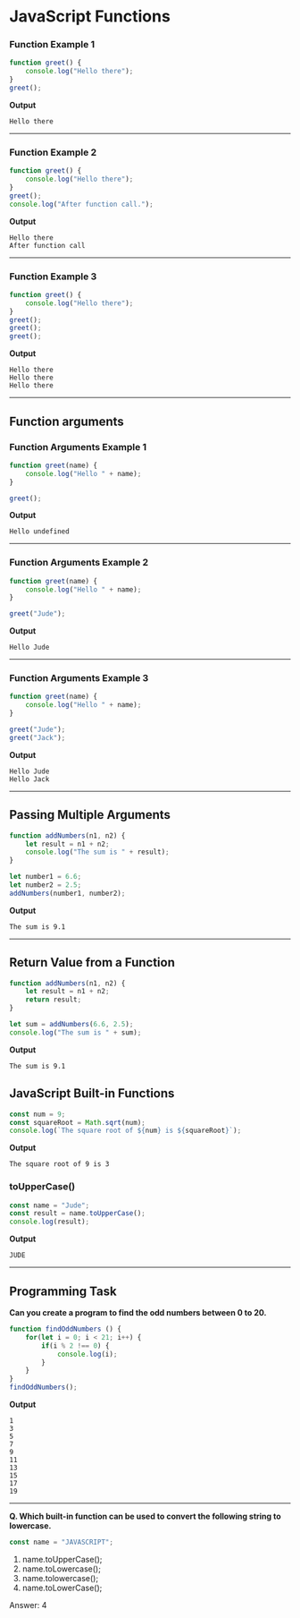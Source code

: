 # JavaScript Functions
### Function Example 1

```js
function greet() {
    console.log("Hello there");
}
greet();
```
**Output**
```
Hello there
```
***
### Function Example 2
```js
function greet() {
    console.log("Hello there");
}
greet();
console.log("After function call.");
```
**Output**
```
Hello there
After function call
```
***
### Function Example 3
```js
function greet() {
    console.log("Hello there");
}
greet();
greet();
greet();
```
**Output**
```
Hello there
Hello there
Hello there
```
***
## Function arguments
### Function Arguments Example 1
```js
function greet(name) {
    console.log("Hello " + name);
}

greet();
```
**Output**
```
Hello undefined
```
***
### Function Arguments Example 2
```js
function greet(name) {
    console.log("Hello " + name);
}

greet("Jude");
```
**Output**
```
Hello Jude
```
***
### Function Arguments Example 3
```js
function greet(name) {
    console.log("Hello " + name);
}

greet("Jude");
greet("Jack");
```
**Output**
```
Hello Jude
Hello Jack
```
***
## Passing Multiple Arguments
```js
function addNumbers(n1, n2) {
    let result = n1 + n2;
    console.log("The sum is " + result);
}

let number1 = 6.6;
let number2 = 2.5;
addNumbers(number1, number2);
```
**Output**
```
The sum is 9.1
```
***
## Return Value from a Function
```js
function addNumbers(n1, n2) {
    let result = n1 + n2;
    return result;
}

let sum = addNumbers(6.6, 2.5);
console.log("The sum is " + sum);
```
**Output**
```
The sum is 9.1
```
## JavaScript Built-in Functions
```js
const num = 9;
const squareRoot = Math.sqrt(num);
console.log(`The square root of ${num} is ${squareRoot}`);
```
**Output**
```
The square root of 9 is 3
```
### toUpperCase()
```js
const name = "Jude";
const result = name.toUpperCase();
console.log(result);
```
**Output**
```
JUDE
```
***
## Programming Task
**Can you create a program to find the odd numbers between 0 to 20.**
```js
function findOddNumbers () {
    for(let i = 0; i < 21; i++) {
        if(i % 2 !== 0) {
            console.log(i);
        }
    }
}
findOddNumbers();
```
**Output**
```
1
3
5
7
9
11
13
15
17
19
```
***
**Q. Which built-in function can be used to convert the following string to lowercase.**
```js
const name = "JAVASCRIPT";
```
1. name.toUpperCase();
2. name.toLowercase();
3. name.tolowercase();
4. name.toLowerCase();

Answer: 4



